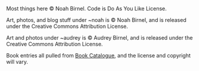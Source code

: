 Most things here © Noah Birnel.
Code is Do As You Like License.

Art, photos, and blog stuff under ~noah is © Noah Birnel,
and is released under the Creative Commons Attribution License.

Art and photos under ~audrey is © Audrey Birnel,
and is released under the Creative Commons Attribution License.

Book entries all pulled from
[Book Catalogue](https://github.com/eleybourn/Book-Catalogue),
and the license and copyright will vary.


